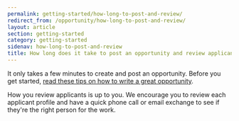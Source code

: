 ```yaml
---
permalink: getting-started/how-long-to-post-and-review/
redirect_from: /opportunity/how-long-to-post-and-review/
layout: article
section: getting-started
category: getting-started
sidenav: how-long-to-post-and-review
title: How long does it take to post an opportunity and review applicants?
---
```


It only takes a few minutes to create and post an opportunity. Before you get started, [read these tips on how to write a great opportunity](../getting-started/top-10-tips/).

How you review applicants is up to you. We encourage you to review each applicant profile and have a quick phone call or email exchange to see if they're the right person for the work.
